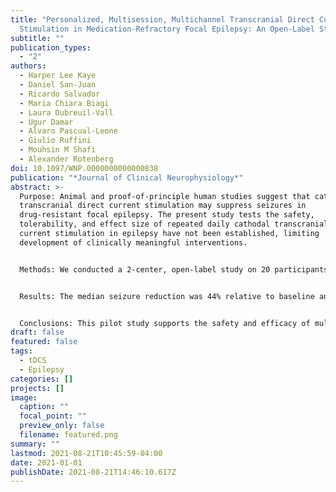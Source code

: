 ```yaml
---
title: "Personalized, Multisession, Multichannel Transcranial Direct Current
  Stimulation in Medication-Refractory Focal Epilepsy: An Open-Label Study"
subtitle: ""
publication_types:
  - "2"
authors:
  - Harper Lee Kaye
  - Daniel San-Juan
  - Ricardo Salvador
  - Maria Chiara Biagi
  - Laura Dubreuil-Vall
  - Ugur Damar
  - Alvaro Pascual-Leone
  - Giulio Ruffini
  - Mouhsin M Shafi
  - Alexander Rotenberg
doi: 10.1097/WNP.0000000000000838
publication: "*Journal of Clinical Neurophysiology*"
abstract: >-
  Purpose: Animal and proof-of-principle human studies suggest that cathodal
  transcranial direct current stimulation may suppress seizures in
  drug-resistant focal epilepsy. The present study tests the safety,
  tolerability, and effect size of repeated daily cathodal transcranial direct
  current stimulation in epilepsy have not been established, limiting
  development of clinically meaningful interventions.


  Methods: We conducted a 2-center, open-label study on 20 participants with medically refractory, focal epilepsy, aged 9 to 56 years (11 women and 9 children younger than18 years). Each participant underwent 10 sessions of 20 minutes of cathodal transcranial direct current stimulation over 2 weeks. Multielectrode montages were designed using a realistic head model-driven approach to conduct an inhibitory electric field to the target cortical seizure foci and surrounding cortex to suppress excitability and reduce seizure rates. Patients recorded daily seizures using a seizure diary 8 weeks prior, 2 weeks during, and 8 to 12 weeks after the stimulation period.


  Results: The median seizure reduction was 44% relative to baseline and did not differ between adult and pediatric patients. Three patients experienced an increase in seizure frequency of >50% during the stimulation period; in one, a 36% increase in seizure frequency persisted through 12 weeks of follow-up. Otherwise, participants experienced only minor adverse events-the most common being scalp discomfort during transcranial direct current stimulation.


  Conclusions: This pilot study supports the safety and efficacy of multifocal, personalized, multichannel, cathodal transcranial direct current stimulation for adult and pediatric patients with medication-refractory focal epilepsy, although identifies a possibility of seizure exacerbation in some. The data also provide insight into the effect size to inform the design of a randomized, sham-stimulation controlled trial.
draft: false
featured: false
tags:
  - tDCS
  - Epilepsy
categories: []
projects: []
image:
  caption: ""
  focal_point: ""
  preview_only: false
  filename: featured.png
summary: ""
lastmod: 2021-08-21T10:45:59-04:00
date: 2021-01-01
publishDate: 2021-08-21T14:46:10.617Z
---
```

